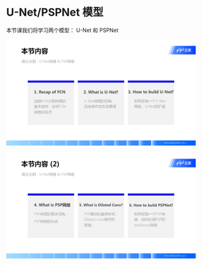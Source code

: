 # U-Net/PSPNet 模型



本节课我们将学习两个模型： U-Net 和 PSPNet

![U_Net_Content](assets/U_Net_Content.png)

![PSPNet_content](assets/PSPNet_Content.png)

